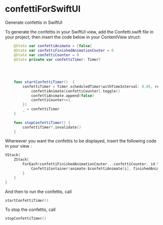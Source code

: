 # confettiForSwiftUI
Generate confettis in SwiftUI


To generate the confettis in your SwiftUI view, add the Confetti.swift file in your project, then insert the code below in your ContentView struct:


```Swift
    @State var confettiAnimate = [false]
    @State var confettiFinishedAnimationCouter = 0
    @State var confettiCounter = 0
    @State private var confettiTimer: Timer?
    
    
    
    
    func startConfettiTimer()  {
        confettiTimer = Timer.scheduledTimer(withTimeInterval: 0.05, repeats: true, block: { _ in
            confettiAnimate[confettiCounter].toggle()
            confettiAnimate.append(false)
            confettiCounter+=1
        })
        _ = confettiTimer
    }
    
    func stopConfettiTimer() {
        confettiTimer?.invalidate()
    }
```

Whereever you want the confettis to be displayed, insert the following code in your view :
```Swift
VStack{
    ZStack{
        ForEach(confettiFinishedAnimationCouter...confettiCounter, id:\.self){ i in
            ConfettiContainer(animate:$confettiAnimate[i], finishedAnimationCouter:$confettiFinishedAnimationCouter, num:1)
        }
    }
}
```

And then to run the confettis, call 
```Swift
startConfettiTimer()
```

To stop the confettis, call
```Swift
stopConfettiTimer()
```
